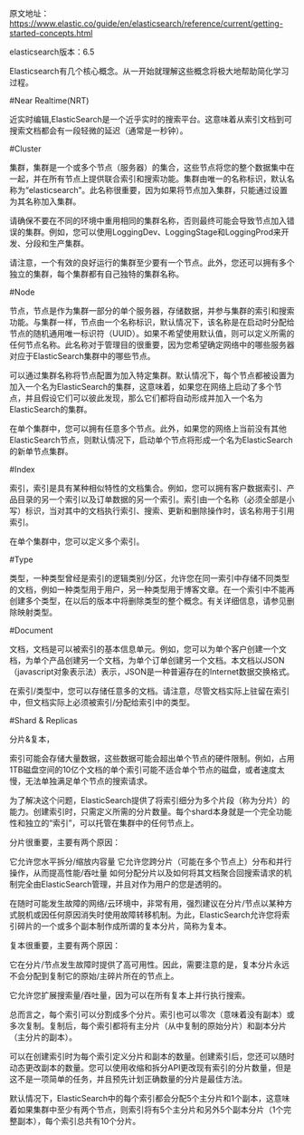 原文地址：https://www.elastic.co/guide/en/elasticsearch/reference/current/getting-started-concepts.html

elasticsearch版本：6.5

Elasticsearch有几个核心概念。从一开始就理解这些概念将极大地帮助简化学习过程。

#Near Realtime(NRT)

近实时编辑,ElasticSearch是一个近乎实时的搜索平台。这意味着从索引文档到可搜索文档都会有一段轻微的延迟（通常是一秒钟）。

#Cluster

集群，集群是一个或多个节点（服务器）的集合，这些节点将您的整个数据集中在一起，并在所有节点上提供联合索引和搜索功能。集群由唯一的名称标识，默认名称为“elasticsearch”。此名称很重要，因为如果将节点加入集群，只能通过设置为其名称加入集群。

请确保不要在不同的环境中重用相同的集群名称，否则最终可能会导致节点加入错误的集群。例如，您可以使用LoggingDev、LoggingStage和LoggingProd来开发、分段和生产集群。

请注意，一个有效的良好运行的集群至少要有一个节点。此外，您还可以拥有多个独立的集群，每个集群都有自己独特的集群名称。

#Node

节点，节点是作为集群一部分的单个服务器，存储数据，并参与集群的索引和搜索功能。与集群一样，节点由一个名称标识，默认情况下，该名称是在启动时分配给节点的随机通用唯一标识符（UUID）。如果不希望使用默认值，则可以定义所需的任何节点名称。此名称对于管理目的很重要，因为您希望确定网络中的哪些服务器对应于ElasticSearch集群中的哪些节点。

可以通过集群名称将节点配置为加入特定集群。默认情况下，每个节点都被设置为加入一个名为ElasticSearch的集群，这意味着，如果您在网络上启动了多个节点，并且假设它们可以彼此发现，那么它们都将自动形成并加入一个名为ElasticSearch的集群。

在单个集群中，您可以拥有任意多个节点。此外，如果您的网络上当前没有其他ElasticSearch节点，则默认情况下，启动单个节点将形成一个名为ElasticSearch的新单节点集群。

#Index

索引，索引是具有某种相似特性的文档集合。例如，您可以拥有客户数据索引、产品目录的另一个索引以及订单数据的另一个索引。索引由一个名称（必须全部是小写）标识，当对其中的文档执行索引、搜索、更新和删除操作时，该名称用于引用索引。

在单个集群中，您可以定义多个索引。

#Type

类型，一种类型曾经是索引的逻辑类别/分区，允许您在同一索引中存储不同类型的文档，例如一种类型用于用户，另一种类型用于博客文章。在一个索引中不能再创建多个类型，在以后的版本中将删除类型的整个概念。有关详细信息，请参见删除映射类型。

#Document

文档，文档是可以被索引的基本信息单元。例如，您可以为单个客户创建一个文档，为单个产品创建另一个文档，为单个订单创建另一个文档。本文档以JSON（javascript对象表示法）表示，JSON是一种普遍存在的Internet数据交换格式。

在索引/类型中，您可以存储任意多的文档。请注意，尽管文档实际上驻留在索引中，但文档实际上必须被索引/分配给索引中的类型。

#Shard & Replicas

分片&复本，

索引可能会存储大量数据，这些数据可能会超出单个节点的硬件限制。例如，占用1TB磁盘空间的10亿个文档的单个索引可能不适合单个节点的磁盘，或者速度太慢，无法单独满足单个节点的搜索请求。

为了解决这个问题，ElasticSearch提供了将索引细分为多个片段（称为分片）的能力。创建索引时，只需定义所需的分片数量。每个shard本身就是一个完全功能性和独立的“索引”，可以托管在集群中的任何节点上。

分片很重要，主要有两个原因：

它允许您水平拆分/缩放内容量
它允许您跨分片（可能在多个节点上）分布和并行操作，从而提高性能/吞吐量
如何分配分片以及如何将其文档聚合回搜索请求的机制完全由ElasticSearch管理，并且对作为用户的您是透明的。

在随时可能发生故障的网络/云环境中，非常有用，强烈建议在分片/节点以某种方式脱机或因任何原因消失时使用故障转移机制。为此，ElasticSearch允许您将索引碎片的一个或多个副本制作成所谓的复本分片，简称为复本。

复本很重要，主要有两个原因：

它在分片/节点发生故障时提供了高可用性。因此，需要注意的是，复本分片永远不会分配到复制它的原始/主碎片所在的节点上。

它允许您扩展搜索量/吞吐量，因为可以在所有复本上并行执行搜索。

总而言之，每个索引可以分割成多个分片。索引也可以零次（意味着没有副本）或多次复制。复制后，每个索引都将有主分片（从中复制的原始分片）和副本分片（主分片的副本）。

可以在创建索引时为每个索引定义分片和副本的数量。创建索引后，您还可以随时动态更改副本的数量。您可以使用收缩和拆分API更改现有索引的分片数量，但是这不是一项简单的任务，并且预先计划正确数量的分片是最佳方法。

默认情况下，ElasticSearch中的每个索引都会分配5个主分片和1个副本，这意味着如果集群中至少有两个节点，则索引将有5个主分片和另外5个副本分片（1个完整副本），每个索引总共有10个分片。
